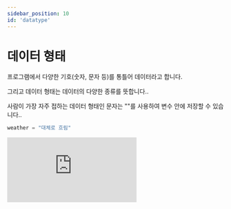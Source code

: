 ```yaml
---
sidebar_position: 10
id: 'datatype'
---
```


# 데이터 형태

프로그램에서 다양한 기호(숫자, 문자 등)를 통틀어 데이터라고 합니다.

그리고 데이터 형태는 데이터의 다양한 종류를 뜻합니다..

사람이 가장 자주 접하는 데이터 형태인 문자는 ""를 사용하여 변수 안에 저장할 수 있습니다..

```py
weather = "대체로 흐림"
```

<iframe src="https://www.youtube.com/embed/DDrOcpflWDc" title="YouTube video player" frameBorder="0" allow="accelerometer; autoplay; clipboard-write; encrypted-media; gyroscope; picture-in-picture" />

## 데이터 형태 찾기

저희는 파이썬에서 `type()` 함수를 사용하여 변수의 데이터 형태를 알 수 있습니다.

```py
print(type("안녕"))
```

`<class 'str'>`는 "안녕"이 `str` 데이터 변수(`str`은 문자입니다)라는 것을 알려줍니다.

<iframe title="Python Playground" src="https://trinket.io/embed/python/1068ac5668" height="400" />

##️ 데이터 형태 확인

`isinstance()`는 변수의 데이터 형태를 확인해주는 함수입니다.

첫 번째에 변수 이름을 넣고 두 번째에는 데이터 형태 이름을 넣습니다. 이 코드를 실행하면 `True` 또는 `False`가 출력됩니다.

<iframe title="Python Playground" src="https://trinket.io/embed/python/437398710e" height="400" />

위의 예시에서는 `weather` 변수가 `str`인지 알려주는 프로그램을 만들었습니다.

`isinstance(변수, 변수 형태)`의 형태를 가지고 있습니다.

위의 예시는 `True`를 출력합니다. 그 이유는 `sunny`가 문자(`str`)이기 때문입니다.
